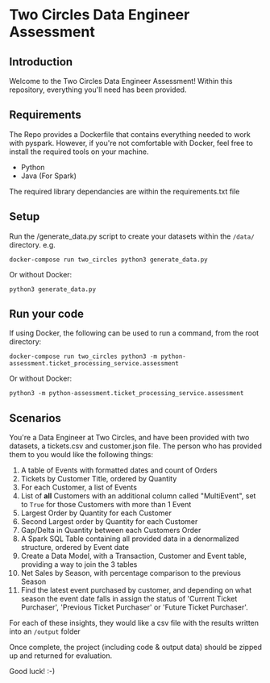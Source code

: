 # Two Circles Data Engineer Assessment

## Introduction

Welcome to the Two Circles Data Engineer Assessment! Within this repository, everything you'll need has been provided.

## Requirements

The Repo provides a Dockerfile that contains everything needed to work with pyspark. However, if you're not comfortable with Docker, feel free to install the required tools on your machine.

* Python
* Java (For Spark)

The required library dependancies are within the requirements.txt file

## Setup

Run the /generate_data.py script to create your datasets within the `/data/` directory. e.g.

    docker-compose run two_circles python3 generate_data.py

Or without Docker:

    python3 generate_data.py

## Run your code

If using Docker, the following can be used to run a command, from the root directory:

    docker-compose run two_circles python3 -m python-assessment.ticket_processing_service.assessment

Or without Docker: 

    python3 -m python-assessment.ticket_processing_service.assessment

## Scenarios

You're a Data Engineer at Two Circles, and have been provided with two datasets, a tickets.csv and customer.json file. The person who has provided them to you would like the following things:

1. A table of Events with formatted dates and count of Orders
2. Tickets by Customer Title, ordered by Quantity
3. For each Customer, a list of Events
4. List of **all** Customers with an additional column called "MultiEvent", set to `True` for those Customers with more than 1 Event
5. Largest Order by Quantity for each Customer
6. Second Largest order by Quantity for each Customer
7. Gap/Delta in Quantity between each Customers Order
8. A Spark SQL Table containing all provided data in a denormalized structure, ordered by Event date
9. Create a Data Model, with a Transaction, Customer and Event table, providing a way to join the 3 tables
10. Net Sales by Season, with percentage comparison to the previous Season
11. Find the latest event purchased by customer, and depending on what season the event date falls in assign the status of 'Current Ticket Purchaser', 'Previous Ticket Purchaser' or 'Future Ticket Purchaser'.

For each of these insights, they would like a csv file with the results written into an `/output` folder

Once complete, the project (including code & output data) should be zipped up and returned for evaluation.

Good luck! :-)
